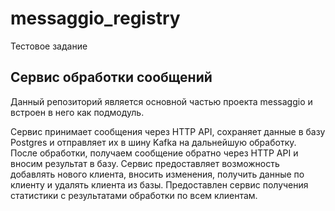 # messaggio_registry
 Тестовое задание

 ## Сервис обработки сообщений

 Данный репозиторий является основной частью проекта messaggio и встроен в него как подмодуль.
 
  Сервис принимает сообщения через HTTP API, сохраняет данные в базу Postgres и отправляет их в шину Kafka на дальнейшую обработку. После обработки, получаем сообщение обратно через HTTP API и вносим результат в базу. Сервис предоставляет возможность добавлять нового клиента, вносить изменения, получить данные по клиенту и удалять клиента из базы. Предоставлен сервис получения статистики с результатами обработки по всем клиентам.
